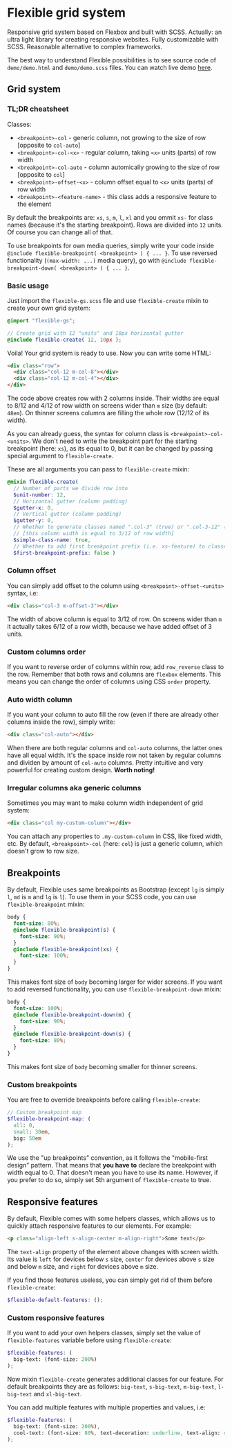 # Flexible grid system
Responsive grid system based on Flexbox and built with SCSS. Actually: an ultra light library for creating responsive websites. Fully customizable with SCSS. Reasonable alternative to complex frameworks.

The best way to understand Flexible possibilities is to see source code of `demo/demo.html` and `demo/demo.scss` files. You can watch live demo [here](http://www.michowski.com/work/flexible-gs/demo/demo.html).
## Grid system
### TL;DR cheatsheet
Classes:
* `<breakpoint>-col` - generic column, not growing to the size of row [opposite to `col-auto`]
* `<breakpoint>-col-<x>` - regular column, taking `<x>` units (parts) of row width
* `<breakpoint>-col-auto` - column automically growing to the size of row [opposite to `col`]
* `<breakpoint>-offset-<x>` - column offset equal to `<x>` units (parts) of row width
* `<breakpoint>-<feature-name>` - this class adds a responsive feature to the element

By default the breakpoints are: `xs`, `s`, `m`, `l`, `xl` and you ommit `xs-` for class names (because it's the starting breakpoint). Rows are divided into `12` units. Of course you can change all of that. 

To use breakpoints for own media queries, simply write your code inside `@include flexible-breakpoint( <breakpoint> ) { ... }`. To use reversed functionality (`(max-width: ...)` media query), go with `@include flexible-breakpoint-down( <breakpoint> ) { ... }`.
### Basic usage
Just import the `flexible-gs.scss` file and use `flexible-create` mixin to create your own grid system:
```scss
@import "flexible-gs";

// Create grid with 12 "units" and 10px horizontal gutter
@include flexible-create( 12, 10px );
```
Voila! Your grid system is ready to use. Now you can write some HTML:
```html
<div class="row">
  <div class="col-12 m-col-8"></div>
  <div class="col-12 m-col-4"></div>
</div>
```
The code above creates row with 2 columns inside. Their widths are equal to 8/12 and 4/12 of row width on screens wider than `m` size (by default: `48em`). On thinner screens columns are filling the whole row (12/12 of its width).

As you can already guess, the syntax for column class is `<breakpoint>-col-<units>`. We don't need to write the breakpoint part for the starting breakpoint (here: `xs`), as its equal to 0, but it can be changed by passing special argument to `flexible-create`.

These are all arguments you can pass to `flexible-create` mixin:
```scss
@mixin flexible-create(
  // Number of parts we divide row into
  $unit-number: 12,
  // Horizontal gutter (column padding)
  $gutter-x: 0,
  // Vertical gutter (column padding)
  $gutter-y: 0,
  // Whether to generate classes named ".col-3" (true) or ".col-3-12" (false)
  // [this column width is equal to 3/12 of row width]
  $simple-class-name: true,
  // Whether to add first breakpoint prefix (i.e. xs-feature) to classes (true) or not (false)
  $first-breakpoint-prefix: false )
```  
### Column offset
You can simply add offset to the column using `<breakpoint>-offset-<units>` syntax, i.e:
```html
<div class="col-3 m-offset-3"></div>
```
The width of above column is equal to 3/12 of row. On screens wider than `m` it actually takes 6/12 of a row width, because we have added offset of 3 units.
### Custom columns order
If you want to reverse order of columns within row, add `row_reverse` class to the row. Remember that both rows and columns are `flexbox` elements. This means you can change the order of columns using CSS `order` property.
### Auto width column
If you want your column to auto fill the row (even if there are already other columns inside the row), simply write:
```HTML
<div class="col-auto"></div>
```
When there are both regular columns and `col-auto` columns, the latter ones have all equal width. It's the space inside row not taken by regular columns and dividen by amount of `col-auto` columns. Pretty intuitive and very powerful for creating custom design.
**Worth noting!** 
### Irregular columns aka generic columns
Sometimes you may want to make column width independent of grid system:
```HTML
<div class="col my-custom-column"></div>
```
You can attach any properties to `.my-custom-column` in CSS, like fixed width, etc. By default, `<breakpoint>-col` (here: `col`) is just a generic column, which doesn't grow to row size.
## Breakpoints
By default, Flexible uses same breakpoints as Bootstrap (except `lg` is simply `l`, `md` is `m` and `lg` is `l`). To use them in your SCSS code, you can use `flexible-breakpoint` mixin:
```scss
body {
  font-size: 80%;
  @include flexible-breakpoint(s) {
    font-size: 90%;
  }
  @include flexible-breakpoint(xs) {
    font-size: 100%;
  }
}
```
This makes font size of `body` becoming larger for wider screens. If you want to add reversed functionality, you can use `flexible-breakpoint-down` mixin:
```scss
body {
  font-size: 100%;
  @include flexible-breakpoint-down(m) {
    font-size: 90%;
  }
  @include flexible-breakpoint-down(s) {
    font-size: 80%;
  }
}
```
This makes font size of `body` becoming smaller for thinner screens.
### Custom breakpoints
You are free to override breakpoints before calling `flexible-create`:
```scss
// Custom breakpoint map
$flexible-breakpoint-map: (
  all: 0,
  small: 30em,
  big: 50em
);
```
We use the "up breakpoints" convention, as it follows the "mobile-first design" pattern. That means that **you have to** declare the breakpoint with width equal to 0. That doesn't mean you have to use its name. However, if you prefer to do so, simply set 5th argument of `flexible-create` to true.
## Responsive features
By default, Flexible comes with some helpers classes, which allows us to quickly attach responsive features to our elements. For example:
```html
<p class="align-left s-align-center m-align-right">Some text</p>
```
The `text-align` property of the element above changes with screen width. Its value is `left` for devices below `s` size, `center` for devices above `s` size and below `m` size, and `right` for devices above `m` size.

If you find those features useless, you can simply get rid of them before `flexible-create`:
```scss
$flexible-default-features: ();
```
### Custom responsive features
If you want to add your own helpers classes, simply set the value of `flexible-features` variable before using `flexible-create`:
```scss
$flexible-features: (
  big-text: (font-size: 200%)
);
```
Now mixin `flexible-create` generates additional classes for our feature. For default breakpoints they are as follows: `big-text`, `s-big-text`, `m-big-text`, `l-big-text` and `xl-big-text`.

You can add multiple features with multiple properties and values, i.e:
```scss
$flexible-features: (
  big-text: (font-size: 200%),
  cool-text: (font-size: 80%, text-decoration: underline, text-align: center)
);
```
